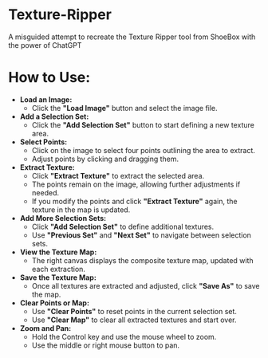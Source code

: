 # Texture-Ripper
A misguided attempt to recreate the Texture Ripper tool from ShoeBox with the power of ChatGPT

# How to Use:

- **Load an Image:**
    - Click the **"Load Image"** button and select the image file.
- **Add a Selection Set:**
    - Click the **"Add Selection Set"** button to start defining a new texture area.
- **Select Points:**
    - Click on the image to select four points outlining the area to extract.
    - Adjust points by clicking and dragging them.
- **Extract Texture:**
    - Click **"Extract Texture"** to extract the selected area.
    - The points remain on the image, allowing further adjustments if needed.
    - If you modify the points and click **"Extract Texture"** again, the texture in the map is updated.
- **Add More Selection Sets:**
    - Click **"Add Selection Set"** to define additional textures.
    - Use **"Previous Set"** and **"Next Set"** to navigate between selection sets.
- **View the Texture Map:**
    - The right canvas displays the composite texture map, updated with each extraction.
- **Save the Texture Map:**
    - Once all textures are extracted and adjusted, click **"Save As"** to save the map.
- **Clear Points or Map:**
    - Use **"Clear Points"** to reset points in the current selection set.
    - Use **"Clear Map"** to clear all extracted textures and start over.
- **Zoom and Pan:**
    - Hold the Control key and use the mouse wheel to zoom.
    - Use the middle or right mouse button to pan.